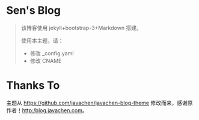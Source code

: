 Sen's Blog
======



> 该博客使用 jekyll+bootstrap-3+Markdown 搭建。
> 
> 使用本主题，请：
> 
> - 修改 _config.yaml
> - 修改 CNAME

# Thanks To

主题从 <https://github.com/javachen/javachen-blog-theme> 修改而来，感谢原作者！[http:/blog.javachen.com](http://blog.javachen.com)。

